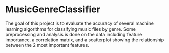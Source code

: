 # MusicGenreClassifier
The goal of this project is to evaluate the accuracy of several machine learning algorithms for  classifying music files by genre. Some preprocessing and analysis is done on the data including feature importance, a correlation matrix,  and a scatterplot showing the relationship between the 2 most important features.
